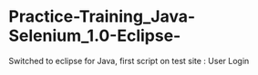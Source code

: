 # Practice-Training_Java-Selenium_1.0-Eclipse-
Switched to eclipse for Java, first script on test site : User Login
